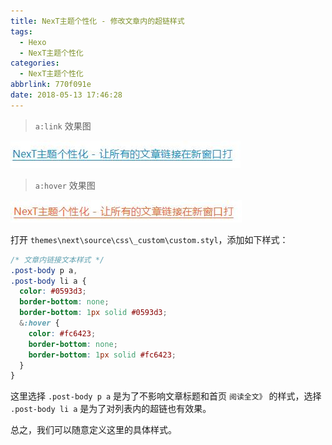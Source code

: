 ```yaml
---
title: NexT主题个性化 - 修改文章内的超链样式
tags:
  - Hexo
  - NexT主题个性化
categories:
  - NexT主题个性化
abbrlink: 770f091e
date: 2018-05-13 17:46:28
---
```

> `a:link` 效果图

![link.jpg](/images/posts/next/link.jpg)


> `a:hover` 效果图

![hover.jpg](/images/posts/next/hover.jpg)

打开 `themes\next\source\css\_custom\custom.styl`，添加如下样式：
<!-- more -->

```css
/* 文章内链接文本样式 */
.post-body p a,
.post-body li a {
  color: #0593d3;
  border-bottom: none;
  border-bottom: 1px solid #0593d3;
  &:hover {
    color: #fc6423;
    border-bottom: none;
    border-bottom: 1px solid #fc6423;
  }
}
```

这里选择 `.post-body p a` 是为了不影响文章标题和首页 `阅读全文》` 的样式，选择 `.post-body li a` 是为了对列表内的超链也有效果。

总之，我们可以随意定义这里的具体样式。
